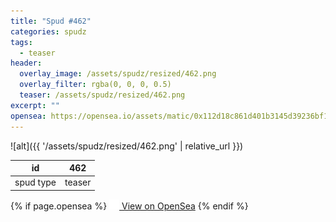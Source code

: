 ```yaml
---
title: "Spud #462"
categories: spudz
tags:
  - teaser
header:
  overlay_image: /assets/spudz/resized/462.png
  overlay_filter: rgba(0, 0, 0, 0.5)
  teaser: /assets/spudz/resized/462.png
excerpt: ""
opensea: https://opensea.io/assets/matic/0x112d18c861d401b3145d39236bf149f01e18beed/462
---
```

![alt]({{ '/assets/spudz/resized/462.png' | relative_url }})

| id | 462 |
|-|-|
| spud type | teaser |

{% if page.opensea %}
<a href="{{page.opensea}}" class="btn btn--info" onclick="window.open(this.href, '_blank'); return false;"><img src="/assets/images/opensea.svg" width="16px"><span>  View on OpenSea</span></a>
{% endif %}
